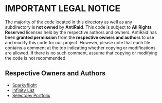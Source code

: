 # **IMPORTANT LEGAL NOTICE**
The majority of the code located in this directory as well as any subdirectory is **not owned** by **AntiRaid**. This code is subject to **All Rights Reserved** licenses held by the respective authors and owners. AntiRaid has been **granted permission** from the **respective owners and authors** to use and modify this code for our project. However, please note that each file contains a comment at the top indicating whether copying or modifications are allowed. If there is no such comment, assume that copying or modifying the code is not recommended.


## **Respective Owners and Authors**
- [Sparkyflight](https://sparkyflight.xyz/)
- [Infinity List](https://infinitybots.gg/)
- [Selectdev Portfolio](https://selectdev.purrquinox.com/)
